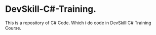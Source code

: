 # DevSkill-C#-Training.
This is a repository of C# Code. 
Which i do code in DevSkill C# Training Course.
